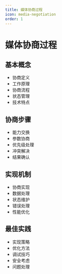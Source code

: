 ```yaml
---
title: 媒体协商过程
icon: media-negotiation
order: 1
---
```


# 媒体协商过程

## 基本概念
- 协商定义
- 工作原理
- 协商流程
- 状态管理
- 技术特点

## 协商步骤
- 能力交换
- 参数协商
- 优先级处理
- 冲突解决
- 结果确认

## 实现机制
- 协商实现
- 数据处理
- 状态维护
- 错误处理
- 性能优化

## 最佳实践
- 实现策略
- 优化方法
- 调试技巧
- 安全考虑
- 问题处理
